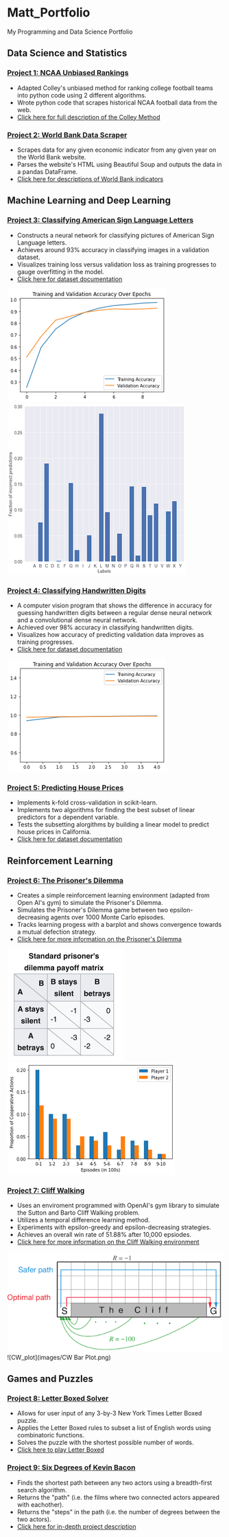 # Matt_Portfolio
My Programming and Data Science Portfolio

## Data Science and Statistics

### [Project 1: NCAA Unbiased Rankings](https://github.com/mattgevercer/Computing-and-Machine-Learning-for-Economics/tree/main/ColleyRank)
* Adapted Colley's unbiased method for ranking college football teams into python code using 2 different algorithms.
* Wrote python code that scrapes historical NCAA football data from the web. 
* [Click here for full description of the Colley Method](https://www.colleyrankings.com/matrate.pdf)

### [Project 2: World Bank Data Scraper](https://github.com/mattgevercer/Computing-and-Machine-Learning-for-Economics/tree/main/World_Bank_Import)
* Scrapes data for any given economic indicator from any given year on the World Bank website.
* Parses the website's HTML using Beautiful Soup and outputs the data in a pandas DataFrame. 
* [Click here for descriptions of World Bank indicators](https://data.worldbank.org/indicator)

## Machine Learning and Deep Learning

### [Project 3: Classifying American Sign Language Letters](https://github.com/mattgevercer/ASL_Classifier)
* Constructs a neural network for classifying pictures of American Sign Language letters. 
* Achieves around 93% accuracy in classifying images in a validation dataset. 
* Visualizes training loss versus validation loss as training progresses to gauge overfitting in the model. 
* [Click here for dataset documentation](https://www.kaggle.com/datamunge/sign-language-mnist)

![ASL_Train](images/ASL_Train.png) ![ASL_AC](images/ASL_AC.png)

### [Project 4: Classifying Handwritten Digits](https://github.com/mattgevercer/Digit-Recognition)
* A computer vision program that shows the difference in accuracy for guessing handwritten digits between a regular dense neural network and a convolutional dense neural network. 
* Achieved over 98% accuracy in classifying handwritten digits.
* Visualizes how accuracy of predicting validation data improves as training progresses. 
* [Click here for dataset documentation](http://yann.lecun.com/exdb/mnist/)

![Digit Image](./images/Digits%20Figure.png?raw=true)

### [Project 5: Predicting House Prices](https://github.com/mattgevercer/Computing-and-Machine-Learning-for-Economics/tree/main/Model_Selection)
* Implements k-fold cross-validation in scikit-learn. 
* Implements two algorithms for finding the best subset of linear predictors for a dependent variable. 
* Tests the subsetting alorgithms by building a linear model to predict house prices in California. 
* [Click here for dataset documentation](https://scikit-learn.org/stable/modules/generated/sklearn.datasets.fetch_california_housing.html)

## Reinforcement Learning

### [Project 6: The Prisoner's Dilemma](https://github.com/mattgevercer/Prisoners_Dilemma)
* Creates a simple reinforcement learning environment (adapted from Open AI's gym) to simulate the Prisoner's Dilemma.
* Simulates the Prisoner's Dilemma game between two epsilon-decreasing agents over 1000 Monte Carlo episodes. 
* Tracks learning progess with a barplot and shows convergence towards a mutual defection strategy.
* [Click here for more information on the Prisoner's Dilemma](https://www.investopedia.com/terms/p/prisoners-dilemma.asp)

![Payoffs](images/Payoffs.png) ![PD_plot](images/PD_plot.png) 

### [Project 7: Cliff Walking](https://github.com/mattgevercer/Cliff_Walking)
* Uses an enviroment programmed with OpenAI's gym library to simulate the Sutton and Barto Cliff Walking problem.
* Utilizes a temporal difference learning method. 
* Experiments with epsilon-greedy and epsilon-decreasing strategies.
* Achieves an overall win rate of 51.88% after 10,000 epsiodes. 
* [Click here for more information on the Cliff Walking environment](https://github.com/caburu/gym-cliffwalking)

![cliff_walking](images/cliff_walking.png) ![CW_plot](images/CW Bar Plot.png) 

## Games and Puzzles

### [Project 8: Letter Boxed Solver](https://github.com/mattgevercer/Letter_Boxed_Solver)
* Allows for user input of any 3-by-3 New York Times Letter Boxed puzzle.
* Applies the Letter Boxed rules to subset a list of English words using combinatoric functions. 
* Solves the puzzle with the shortest possible number of words.
* [Click here to play Letter Boxed](https://www.nytimes.com/puzzles/letter-boxed)

### [Project 9: Six Degrees of Kevin Bacon](https://github.com/mattgevercer/Degrees)
* Finds the shortest path between any two actors using a breadth-first search algorithm. 
* Returns the "path" (i.e. the films where two connected actors appeared with eachother). 
* Returns the "steps" in the path (i.e. the number of degrees between the two actors). 
* [Click here for in-depth project description](https//cs50.harvard.edu/ai/2020/projects/0/degrees/)
